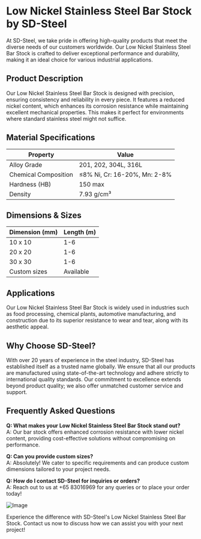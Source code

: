 # Low Nickel Stainless Steel Bar Stock by SD-Steel

At SD-Steel, we take pride in offering high-quality products that meet the diverse needs of our customers worldwide. Our Low Nickel Stainless Steel Bar Stock is crafted to deliver exceptional performance and durability, making it an ideal choice for various industrial applications.

## Product Description
Our Low Nickel Stainless Steel Bar Stock is designed with precision, ensuring consistency and reliability in every piece. It features a reduced nickel content, which enhances its corrosion resistance while maintaining excellent mechanical properties. This makes it perfect for environments where standard stainless steel might not suffice.

## Material Specifications
| Property               | Value                       |
|------------------------|-----------------------------|
| Alloy Grade            | 201, 202, 304L, 316L        |
| Chemical Composition    | ≤8% Ni, Cr: 16-20%, Mn: 2-8% |
| Hardness (HB)          | 150 max                     |
| Density                | 7.93 g/cm³                  |

## Dimensions & Sizes
| Dimension (mm) | Length (m) |
|----------------|------------|
| 10 x 10        | 1-6        |
| 20 x 20        | 1-6        |
| 30 x 30        | 1-6        |
| Custom sizes   | Available  |

## Applications
Our Low Nickel Stainless Steel Bar Stock is widely used in industries such as food processing, chemical plants, automotive manufacturing, and construction due to its superior resistance to wear and tear, along with its aesthetic appeal.

## Why Choose SD-Steel?
With over 20 years of experience in the steel industry, SD-Steel has established itself as a trusted name globally. We ensure that all our products are manufactured using state-of-the-art technology and adhere strictly to international quality standards. Our commitment to excellence extends beyond product quality; we also offer unmatched customer service and support.

## Frequently Asked Questions
**Q: What makes your Low Nickel Stainless Steel Bar Stock stand out?**  
A: Our bar stock offers enhanced corrosion resistance with lower nickel content, providing cost-effective solutions without compromising on performance.

**Q: Can you provide custom sizes?**  
A: Absolutely! We cater to specific requirements and can produce custom dimensions tailored to your project needs.

**Q: How do I contact SD-Steel for inquiries or orders?**  
A: Reach out to us at +65 83016969 for any queries or to place your order today!

![Image](https://github.com/user-attachments/assets/2567258e-e124-4816-932d-1809bd27ef0b)

Experience the difference with SD-Steel's Low Nickel Stainless Steel Bar Stock. Contact us now to discuss how we can assist you with your next project!